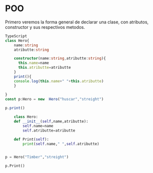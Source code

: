 # POO
Primero veremos la forma general de declarar una clase, con atributos, constructor y sus respectivos metodos.
```ts
TypeScript
class Hero{
	name:string
	atributte:string

	constructor(name:string,atributte:string){
	  this.name=name
	  this.atributte=atributte
	}
	print(){
	console.log(this.name+" "+this.atributte)
	}
	
}
const p:Hero = new  Hero("huscar","streight")

p.print()
```
```python
	class Hero:
    def __init__(self,name,atributte):
        self.name=name
        self.atributte=atributte
    
    def Print(self):
        print(self.name," ",self.atributte)


p = Hero("Timber","streight")

p.Print()
```


<!--stackedit_data:
eyJoaXN0b3J5IjpbLTcxMzEzNDI2MSwtMTI0NzExMjYxMywtMT
YwMjYyMzQxNSwtNzE1MTUxMTg2LC0xOTI5OTAyMjMsODMwNDcy
Mjg3LDE3NTQyMzE1MDVdfQ==
-->